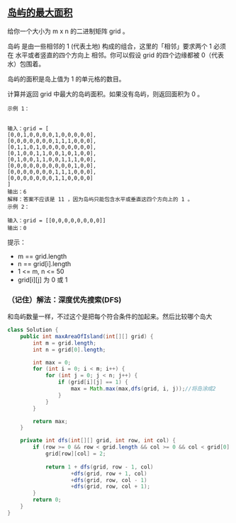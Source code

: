 ## [岛屿的最大面积](https://leetcode.cn/problems/max-area-of-island/description/)

给你一个大小为 m x n 的二进制矩阵 grid 。

岛屿 是由一些相邻的 1 (代表土地) 构成的组合，这里的「相邻」要求两个 1 必须在 水平或者竖直的四个方向上 相邻。你可以假设 grid 的四个边缘都被 0（代表水）包围着。

岛屿的面积是岛上值为 1 的单元格的数目。

计算并返回 grid 中最大的岛屿面积。如果没有岛屿，则返回面积为 0 。


````
示例 1：


输入：grid = [
[0,0,1,0,0,0,0,1,0,0,0,0,0],
[0,0,0,0,0,0,0,1,1,1,0,0,0],
[0,1,1,0,1,0,0,0,0,0,0,0,0],
[0,1,0,0,1,1,0,0,1,0,1,0,0],
[0,1,0,0,1,1,0,0,1,1,1,0,0],
[0,0,0,0,0,0,0,0,0,0,1,0,0],
[0,0,0,0,0,0,0,1,1,1,0,0,0],
[0,0,0,0,0,0,0,1,1,0,0,0,0]
]
输出：6
解释：答案不应该是 11 ，因为岛屿只能包含水平或垂直这四个方向上的 1 。
示例 2：

输入：grid = [[0,0,0,0,0,0,0,0]]
输出：0
````

提示：

- m == grid.length
- n == grid[i].length
- 1 <= m, n <= 50
- grid[i][j] 为 0 或 1

### （记住）解法：深度优先搜索(DFS)
和岛屿数量一样，不过这个是把每个符合条件的加起来。然后比较哪个岛大
````java
class Solution {
    public int maxAreaOfIsland(int[][] grid) {
        int m = grid.length;
        int n = grid[0].length;

        int max = 0;
        for (int i = 0; i < m; i++) {
            for (int j = 0; j < n; j++) {
                if (grid[i][j] == 1) {
                    max = Math.max(max,dfs(grid, i, j));//将岛涂成2
                }
            }
        }

        return max;
    }

    private int dfs(int[][] grid, int row, int col) {
        if (row >= 0 && row < grid.length && col >= 0 && col < grid[0].length && grid[row][col] == 1) {
            grid[row][col] = 2;
            
            return 1 + dfs(grid, row - 1, col)
                    +dfs(grid, row + 1, col)
                    +dfs(grid, row, col - 1)
                    +dfs(grid, row, col + 1);
        }
        return 0;
    }
}
````